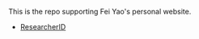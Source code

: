 This is the repo supporting Fei Yao's personal website.

- [ResearcherID](https://publons.com/researcher/2061962/fei-yao/)
